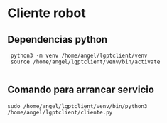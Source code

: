 # Cliente robot

## Dependencias python

```shell
 python3 -m venv /home/angel/lgptclient/venv
 source /home/angel/lgptclient/venv/bin/activate
 
```


## Comando para arrancar servicio
```
sudo /home/angel/lgptclient/venv/bin/python3 /home/angel/lgptclient/cliente.py 
```

